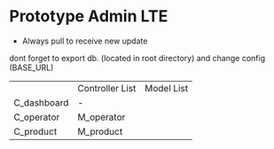 # Prototype Admin LTE

* Always pull to receive new update

dont forget to export db. (located in root directory) and change config (BASE_URL)

<table>
<th>
    <td>Controller List</td>
    <td>Model List</td>
</th>
<tr>
    <td>C_dashboard</td>
    <td> - </td>
</tr>
<tr>
    <td>C_operator</td>
    <td>M_operator</td>
</tr>
<tr>
    <td>C_product</td>
    <td>M_product</td>
</tr>
</table>